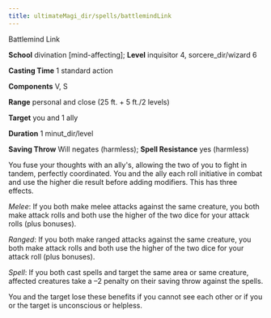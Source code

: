 ```yaml
---
title: ultimateMagi_dir/spells/battlemindLink
---
```

Battlemind Link

**School** divination [mind-affecting]; **Level** inquisitor 4, sorcere_dir/wizard 6

**Casting Time** 1 standard action

**Components** V, S

**Range** personal and close (25 ft. + 5 ft./2 levels)

**Target** you and 1 ally

**Duration** 1 minut_dir/level

**Saving Throw** Will negates (harmless); **Spell Resistance** yes (harmless)

You fuse your thoughts with an ally's, allowing the two of you to fight in tandem, perfectly coordinated. You and the ally each roll initiative in combat and use the higher die result before adding modifiers. This has three effects.

_Melee_: If you both make melee attacks against the same creature, you both make attack rolls and both use the higher of the two dice for your attack rolls (plus bonuses).

_Ranged_: If you both make ranged attacks against the same creature, you both make attack rolls and both use the higher of the two dice for your attack roll (plus bonuses).

_Spell_: If you both cast spells and target the same area or same creature, affected creatures take a –2 penalty on their saving throw against the spells.

You and the target lose these benefits if you cannot see each other or if you or the target is unconscious or helpless.

